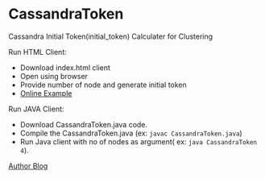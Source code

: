 CassandraToken
==============

Cassandra Initial Token(initial_token) Calculater for Clustering 


Run HTML Client:

* Download index.html client
* Open using browser
* Provide number of node and generate initial token
* [Online Example](http://htmlpreview.github.io/?https://github.com/cnapagoda/CassandraToken/blob/master/index.html)


Run JAVA Client:

* Download CassandraToken.java code.
* Compile the CassandraToken.java (ex: `javac CassandraToken.java`)
* Run Java client with no of nodes as argument( ex: `java CassandraToken 4`). 



[Author Blog](http://cnapagoda.blogspot.com)


